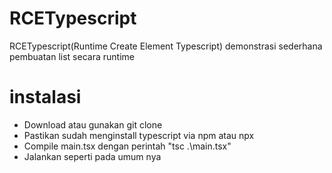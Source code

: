 # RCETypescript
RCETypescript(Runtime Create Element Typescript) demonstrasi sederhana pembuatan list secara runtime

# instalasi
- Download atau gunakan git clone
- Pastikan sudah menginstall typescript via npm atau npx
- Compile main.tsx dengan perintah "tsc .\main.tsx"
- Jalankan seperti pada umum nya
